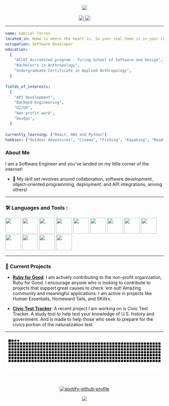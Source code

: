 <p align="center">
  <img src="https://capsule-render.vercel.app/api?type=venom&text=Gabriel&fontAlign=30&fontSize=30&desc=Software%20Engineer&descAlign=60&descAlignY=50&theme=tokyonight&animation=twinkling&height=100&section=header""/>
</p>


<div id="header" align="center">  
<div id="badges">

  <a href="https://www.linkedin.com/in/gabrieltt//">
  <img height="50" src="https://github.com/user-attachments/assets/dfd7e27a-3a6b-41c9-ac77-1ca2215d7821"/>
</a>

  <a href="mailto:thomastgtorres21@gmail.com">
    <img height="50" src="https://github.com/user-attachments/assets/857dacd5-1572-4851-b8e8-8dbd754f0d49"/>
  </a>
</div>
  </div>

---

```yaml
name: Gabriel Torres
located_in: Home is where the heart is. So your real home is in your chest
occupation: Software Developer
education:
  [
    "ACCET Accredited program - Turing School of Software and Design",
    "Bachelor's in Anthropology",
    "Undergraduate Certificate in Applied Anthropology",
  ]

fields_of_interests:
  [
    "API Development",
    "Backend Engineering",
    "UI/UX",
    "Non profit work",
    "DevOps",
  ]
  
currently_learning: ["React, AWS and Python"]
hobbies: ["Outdoor Adventures", "Cinema", "Fishing", "Kayaking", "Reading"]
```
### About Me

I am a Software Engineer and you've landed on my little corner of the internet! 

- :telescope: My skill set revolves around collaboration, software development, object-oriented programming, deployment, and API integrations, among others!

---

### :hammer_and_wrench: Languages and Tools :

<div >
  <img src="https://cdn.jsdelivr.net/gh/devicons/devicon@latest/icons/rails/rails-plain.svg" width="50" height="50" />
  <img src="https://cdn.jsdelivr.net/gh/devicons/devicon@latest/icons/ruby/ruby-original.svg" width="50" height="50" />
  <img src="https://cdn.jsdelivr.net/gh/devicons/devicon@latest/icons/git/git-plain.svg" width="50" height="50" />
  <img src="https://cdn.jsdelivr.net/gh/devicons/devicon@latest/icons/github/github-original.svg" width="50" height="50" />
  <img src="https://cdn.jsdelivr.net/gh/devicons/devicon@latest/icons/postgresql/postgresql-plain.svg" width="50" height="50" />
  <img src="https://cdn.jsdelivr.net/gh/devicons/devicon@latest/icons/postman/postman-plain.svg" width="50" height="50" />
  <img src="https://cdn.jsdelivr.net/gh/devicons/devicon@latest/icons/heroku/heroku-original.svg" width="50" height="50" />
  <img src="https://cdn.jsdelivr.net/gh/devicons/devicon@latest/icons/circleci/circleci-plain.svg" width="50" height="50" />
  <img src="https://cdn.jsdelivr.net/gh/devicons/devicon@latest/icons/css3/css3-plain.svg" width="50" height="50" />
  <img src="https://cdn.jsdelivr.net/gh/devicons/devicon@latest/icons/html5/html5-plain.svg" width="50" height="50" />
  <img src="https://cdn.jsdelivr.net/gh/devicons/devicon@latest/icons/markdown/markdown-original.svg" width="50" height="50" />
  <img src="https://cdn.jsdelivr.net/gh/devicons/devicon@latest/icons/graphql/graphql-plain.svg" width="50" height="50" />
  <img src="https://cdn.jsdelivr.net/gh/devicons/devicon@latest/icons/bootstrap/bootstrap-plain.svg" width="50" height="50" />
</div>

---

### :rocket: Current Projects

- **[Ruby for Good](https://github.com/rubyforgood)**: I am actively contributing to the non-profit organization, Ruby for Good. I encourage anyone who is looking to contribute to projects that support great causes to check 'em out! Amazing community and meaningful applications. 
I am active in projects like Human Essentails, Homeward Tails, and SKillrx.

- **[Civic Test Tracker](https://github.com/Gabe-Torres/civics_test_tracker)**: A recent project I am working on is Civic Test Tracker. A study tool to help test your knowledge of U.S. history and government. And is made to help those who seek to prepare for the civics portion of the naturalization test.


---

![snake gif](https://github.com/Gabe-Torres/Gabe-Torres/blob/output/github-snake-dark.svg)
<div id="header" align="center"> 
<img src="https://komarev.com/ghpvc/?username=Gabe-Torres&style=flat-square&color=blue" alt=""/>

 [![spotify-github-profile](https://spotify-github-profile.kittinanx.com/api/view?uid=xo-til-we-overdose%E0%A5%90&cover_image=true&theme=natemoo-re&show_offline=false&background_color=121212&interchange=false&bar_color=53b14f&bar_color_cover=true)](https://github.com/kittinan/spotify-github-profile)
</div>


<p align="center">
  <img src="https://capsule-render.vercel.app/api?type=waving&color=auto&height=100&section=footer"/>
</p>





